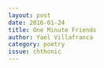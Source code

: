 ```yaml
---
layout: post 
date: 2016-01-24
title: One Minute Friends
author: Yael Villafranca
category: poetry
issue: chthonic
---
```


